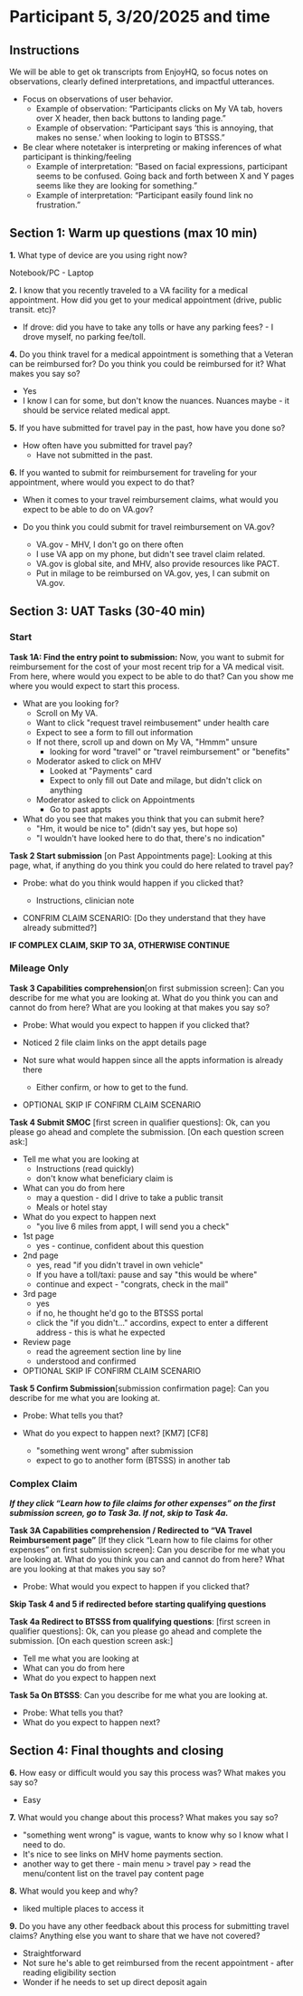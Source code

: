 # **Participant 5, 3/20/2025 and time**


## **Instructions**

We will be able to get ok transcripts from EnjoyHQ, so focus notes on observations, clearly defined interpretations, and impactful utterances.



* Focus on observations of user behavior.
    * Example of observation: “Participants clicks on My VA tab, hovers over X header, then back buttons to landing page.”
    * Example of observation: “Participant says ‘this is annoying, that makes no sense.’ when looking to login to BTSSS.”
* Be clear where notetaker is interpreting or making inferences of what participant is thinking/feeling
    * Example of interpretation: “Based on facial expressions, participant seems to be confused. Going back and forth between X and Y pages seems like they are looking for something.”
    * Example of interpretation: “Participant easily found link no frustration.”

## **Section 1: Warm up questions (max 10 min)**

**1.** What type of device are you using right now?

Notebook/PC - Laptop 
   
**2.** I know that you recently traveled to a VA facility for a medical appointment.  How did you get to your medical appointment (drive, public transit. etc)? 
  -  If drove: did you have to take any tolls or have any parking fees?
    - I drove myself, no parking fee/toll. 
   
**4.** Do you think travel for a medical appointment is something that a Veteran can be reimbursed for? Do you think you could be reimbursed for it? What makes you say so?
   - Yes
   - I know I can for some, but don't know the nuances. Nuances maybe - it should be service related medical appt. 
   
**5.** If you have submitted for travel pay in the past, how have you done so?
  - How often have you submitted for travel pay?
    - Have not submitted in the past.
   
**6.** If you wanted to submit for reimbursement for traveling for your appointment, where would you expect to do that?
  - When it comes to your travel reimbursement claims, what would you expect to be able to do on VA.gov?
  - Do you think you could submit for travel reimbursement on VA.gov?

       - VA.gov - MHV, I don't go on there often
       - I use VA app on my phone, but didn't see travel claim related.
       - VA.gov is global site, and MHV, also provide resources like PACT.
       - Put in milage to be reimbursed on VA.gov, yes, I can submit on VA.gov. 


## **Section 3: UAT Tasks (30-40 min)**


### Start 

**Task 1A: Find the entry point to submission:** Now, you want to submit for reimbursement for the cost of your most recent trip for a VA medical visit.  From here, where would you expect to be able to do that?  Can you show me where you would expect to start this process.
- What are you looking for?
  - Scroll on My VA.
  - Want to click "request travel reimbusement" under health care
  - Expect to see a form to fill out information
  - If not there, scroll up and down on My VA, "Hmmm" unsure
    - looking for word "travel" or "travel reimbursement" or "benefits"
  - Moderator asked to click on MHV
    - Looked at "Payments" card
    - Expect to only fill out Date and milage, but didn't click on anything
  - Moderator asked to click on Appointments
    - Go to past appts
- What do you see that makes you think that you can submit here?
  - "Hm, it would be nice to" (didn't say yes, but hope so)
  - "I wouldn't have looked here to do that, there's no indication"


**Task 2 Start submission** [on Past Appointments page]: Looking at this page, what, if anything do you think you could do here related to travel pay?
- Probe: what do you think would happen if you clicked that?
  - Instructions, clinician note
 
- CONFRIM CLAIM SCENARIO: [Do they understand that  they have already submitted?] 

 **IF COMPLEX CLAIM, SKIP TO 3A, OTHERWISE CONTINUE**


### Mileage Only

**Task 3 Capabilities comprehension**[on first submission screen]: Can you describe for me what you are looking at.  What do you think you can and cannot do from here? What are you looking at that makes you say so?
-	Probe: What would you expect to happen if you clicked that?
   - Noticed 2 file claim links on the appt details page
   - Not sure what would happen since all the appts information is already there
     - Either confirm, or how to get to the fund. 
  
- OPTIONAL SKIP IF CONFIRM CLAIM SCENARIO

**Task 4 Submit SMOC** [first screen in qualifier questions]:  Ok, can you please go ahead and complete the submission.  [On each question screen ask:]
- Tell me what you are looking at
  - Instructions (read quickly)
  - don't know what beneficiary claim is 
- What can you do from here
  - may a question - did I drive to take a public transit
  - Meals or hotel stay 
- What do you expect to happen next
  - "you live 6 miles from appt, I will send you a check"
- 1st page
  - yes - continue, confident about this question
- 2nd page
  - yes, read "if you didn't travel in own vehicle"
  - If you have a toll/taxi: pause and say "this would be where"
  - continue and expect - "congrats, check in the mail"
- 3rd page
  - yes
  - if no, he thought he'd go to the BTSSS portal
  - click the "if you didn't..." accordins, expect to enter a different address - this is what he expected
- Review page
  - read the agreement section line by line
  - understood and confirmed 
- OPTIONAL SKIP IF CONFIRM CLAIM SCENARIO

 **Task 5 Confirm Submission**[submission confirmation page]: Can you describe for me what you are looking at. 
- Probe: What tells you that?
- What do you expect to happen next? [KM7] [CF8]

  - "something went wrong" after submission
  - expect to go to another form (BTSSS) in another tab 

 
###  Complex Claim

***If they click “Learn how to file claims for other expenses” on the first submission screen, go to Task 3a. If not, skip to Task 4a.***

**Task 3A Capabilities comprehension / Redirected to “VA Travel Reimbursement page”** [If they click “Learn how to file claims for other expenses” on first submission screen]: Can you describe for me what you are looking at.  What do you think you can and cannot do from here? What are you looking at that makes you say so?
- Probe: What would you expect to happen if you clicked that?

 **Skip Task 4 and 5 if redirected before starting qualifying questions**

**Task 4a Redirect to BTSSS from qualifying questions**: [first screen in qualifier questions]:  Ok, can you please go ahead and complete the submission.  [On each question screen ask:]
- Tell me what you are looking at
- What can you do from here
- What do you expect to happen next

**Task 5a On BTSSS**: Can you describe for me what you are looking at.  
- Probe: What tells you that?
- What do you expect to happen next? 


## Section 4: Final thoughts and closing

**6.** How easy or difficult would you say this process was? What makes you say so? 
- Easy 

**7.** What would you change about this process? What makes you say so?
- "something went wrong" is vague, wants to know why so I know what I need to do.
- It's nice to see links on MHV home payments section.
- another way to get there - main menu > travel pay > read the menu/content list on the travel pay content page 

**8.** What would you keep and why?
- liked multiple places to access it

**9.** Do you have any other feedback about this process for submitting travel claims? Anything else you want to share that we have not covered?
- Straightforward
- Not sure he's able to get reimbursed from the recent appointment - after reading eligibility section
- Wonder if he needs to set up direct deposit again 
